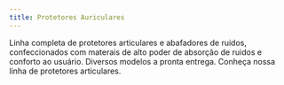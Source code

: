 ```yaml
---
title: Protetores Auriculares
---
```


Linha completa de protetores articulares e abafadores de ruidos, confeccionados com materais de alto poder de absorção de ruidos e conforto ao usuário. Diversos modelos a pronta entrega. Conheça nossa linha de protetores articulares.